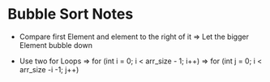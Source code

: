 # Bubble Sort Notes

- Compare first Element and element to the right of it
  => Let the bigger Element bubble down

- Use two for Loops
  => for (int i = 0; i < arr_size - 1; i++)
  => for (int j = 0; i < arr_size -i -1; j++)
